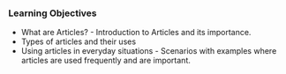 ### Learning Objectives
- What are Articles? - Introduction to Articles and its importance.
- Types of articles and their uses
- Using articles in everyday situations - Scenarios with examples where articles are used frequently and are important.